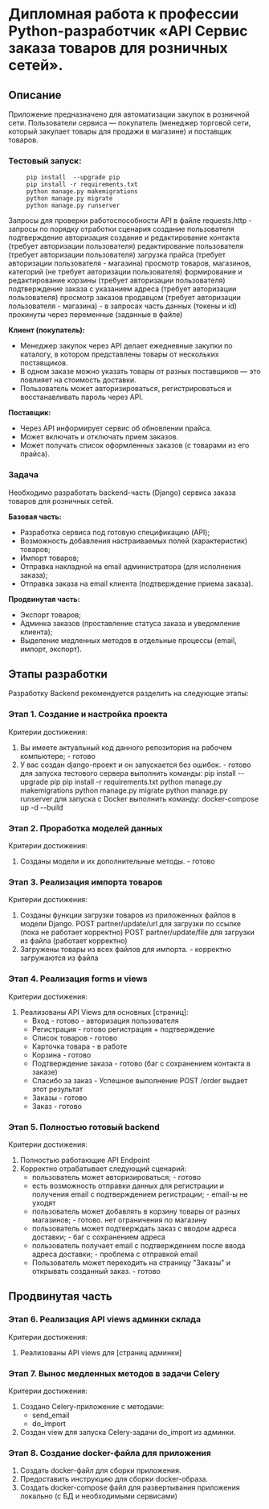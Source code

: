 # Дипломная работа к профессии Python-разработчик «API Сервис заказа товаров для розничных сетей».

## Описание

Приложение предназначено для автоматизации закупок в розничной сети. Пользователи сервиса — покупатель (менеджер торговой сети, который закупает товары для продажи в магазине) и поставщик товаров.

### Тестовый запуск:
         pip install  --upgrade pip
         pip install -r requirements.txt
         python manage.py makemigrations
         python manage.py migrate
         python manage.py runserver
   Запросы для проверки работоспособности API в файле requests.http
      - запросы по порядку отработки сценария
         создание пользователя
         подтверждение
         авторизация
         создание и редактирование контакта (требует авторизации пользователя)
         редактирование пользователя (требует авторизации пользователя)
         загрузка прайса (требует авторизации пользователя - магазина)
         просмотр товаров, магазинов, категорий (не требует авторизации пользователя)
         формирование и редактирование корзины (требует авторизации пользователя)
         подтверждение заказа с указанием адреса (требует авторизации пользователя)
         просмотр заказов продавцом (требует авторизации пользователя - магазина)
      - в запросах часть данных (токены и id) прокинуты через переменные (заданные в файле)

**Клиент (покупатель):**

- Менеджер закупок через API делает ежедневные закупки по каталогу, в котором
  представлены товары от нескольких поставщиков.
- В одном заказе можно указать товары от разных поставщиков — это
  повлияет на стоимость доставки.
- Пользователь может авторизироваться, регистрироваться и восстанавливать пароль через API.
    
**Поставщик:**

- Через API информирует сервис об обновлении прайса.
- Может включать и отключать прием заказов.
- Может получать список оформленных заказов (с товарами из его прайса).


### Задача

Необходимо разработать backend-часть (Django) сервиса заказа товаров для розничных сетей.

**Базовая часть:**
* Разработка сервиса под готовую спецификацию (API);
* Возможность добавления настраиваемых полей (характеристик) товаров;
* Импорт товаров;
* Отправка накладной на email администратора (для исполнения заказа);
* Отправка заказа на email клиента (подтверждение приема заказа).

**Продвинутая часть:**
* Экспорт товаров;
* Админка заказов (проставление статуса заказа и уведомление клиента);
* Выделение медленных методов в отдельные процессы (email, импорт, экспорт).

## Этапы разработки

Разработку Backend рекомендуется разделить на следующие этапы:


### Этап 1. Создание и настройка проекта

Критерии достижения:

1. Вы имеете актуальный код данного репозитория на рабочем компьютере; - готово
2. У вас создан django-проект и он запускается без ошибок. - готово
      для запуска тестового сервера выполнить команды:
         pip install  --upgrade pip
         pip install -r requirements.txt
         python manage.py makemigrations
         python manage.py migrate
         python manage.py runserver
      для запуска с Docker выполнить команду:
         docker-compose up -d --build

### Этап 2. Проработка моделей данных

Критерии достижения:

1. Созданы модели и их дополнительные методы. - готово


### Этап 3. Реализация импорта товаров

Критерии достижения:

1. Созданы функции загрузки товаров из приложенных файлов в модели Django.
         POST partner/update/url для загрузки по ссылке (пока не работает корректно)
         POST partner/update/file для загрузки из файла (работает корректно)
2. Загружены товары из всех файлов для импорта. - корректно загружаются из файла


### Этап 4. Реализация forms и views

Критерии достижения:

1. Реализованы API Views для основных [страниц]:
   - Вход - готово - авторизация пользователя
   - Регистрация - готово регистрация + подтверждение
   - Список товаров - готово
   - Карточка товара - в работе
   - Корзина - готово
   - Подтверждение заказа - готово (баг с сохранением контакта в заказе)
   - Спасибо за заказ - Успешное выполнение POST /order выдает этот результат
   - Заказы - готово
   - Заказ - готово

### Этап 5. Полностью готовый backend

Критерии достижения:

1. Полностью работающие API Endpoint
2. Корректно отрабатывает следующий сценарий:
   - пользователь может авторизироваться; - готово
   - есть возможность отправки данных для регистрации и получения email с подтверждением регистрации; - email-ы не уходят
   - пользователь может добавлять в корзину товары от разных магазинов; - готово. нет ограничения по магазину
   - пользователь может подтверждать заказ с вводом адреса доставки; - баг с сохранением адреса
   - пользователь получает email с подтверждением после ввода адреса доставки; - проблема с отправкой email
   - Пользователь может переходить на страницу "Заказы" и открывать созданный заказ. - готово


## Продвинутая часть 

### Этап 6. Реализация API views админки склада

Критерии достижения:

1. Реализованы API views для [страниц админки]


### Этап 7. Вынос медленных методов в задачи Celery

Критерии достижения:

1. Создано Celery-приложение c методами:
   - send_email
   - do_import
2. Создан view для запуска Celery-задачи do_import из админки.



### Этап 8. Создание docker-файла для приложения
1. Создать docker-файл для сборки приложения.
2. Предоставить инструкцию для сборки docker-образа.
3. Создать docker-compose файл для развертывания приложения локально (с БД и необходимыми сервисами)